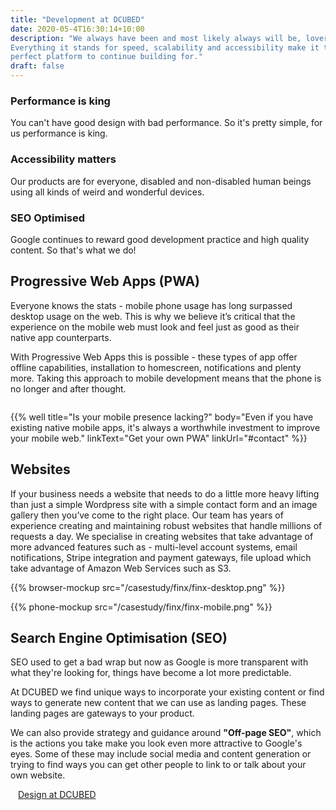 ```yaml
---
title: "Development at DCUBED"
date: 2020-05-4T16:30:14+10:00
description: "We always have been and most likely always will be, lovers of the web.
Everything it stands for speed, scalability and accessibility make it the
perfect platform to continue building for."
draft: false
---
```


<div class="pillars">
  <div class="pillar">
    <i class="fad fa-bolt pillar-icon"></i><div class="pillar__body"><h3>Performance is king</h3><p>You can't have good design with bad performance. So it's pretty simple, for us performance is king.</div></p>
  </div>
  <div class="pillar">
    <i class="fad fa-universal-access pillar-icon"></i>
    <div class="pillar__body">
      <h3>Accessibility matters</h3>
      <p>Our products are for everyone, disabled and non-disabled human beings using all kinds of weird and wonderful devices.</p>
    </div>
  </div>
  <div class="pillar">
    <i class="fab fa-google pillar-icon"></i>
    <div class="pillar__body">
      <h3>SEO Optimised</h3>
      <p>Google continues to reward good development practice and high quality content. So that's what we do!</p>
    </div>
  </div>
</div>

## Progressive Web Apps (PWA)

<div class="grid grid--50">
  <div class="grid-col">
    Everyone knows the stats - mobile phone usage has long surpassed desktop usage on the web. This is why we
    believe it’s critical that the experience on the mobile web must look and feel just as good as their native app
    counterparts.</p><p>With Progressive Web Apps this is possible - these types of app offer offline
    capabilities, installation to homescreen, notifications and plenty more. Taking this approach to mobile development means that the phone is no longer and after thought.</p>
  </div>
  <div class="grid-col">
    <img src="/mobiles.png" alt="" />
  </div>
</div>

{{% well title="Is your mobile presence lacking?" body="Even if you have existing native mobile apps, it's always a worthwhile investment to improve your mobile web." linkText="Get your own PWA" linkUrl="#contact" %}}

## Websites

If your business needs a website that needs to do a little more heavy lifting than just a simple Wordpress
site with a simple contact form and an image gallery then you’ve come to the right place. Our team has years
of experience creating and maintaining robust websites that handle millions of requests a day.
We specialise in creating websites that take advantage of more advanced features such as - multi-level
account systems, email notifications, Stripe integration and payment gateways, file upload which take
advantage of Amazon Web Services such as S3.

<div class="finx-responsive desktop-only">
{{% browser-mockup src="/casestudy/finx/finx-desktop.png" %}}

{{% phone-mockup src="/casestudy/finx/finx-mobile.png" %}}
</div>


## Search Engine Optimisation (SEO)

SEO used to get a bad wrap but now as Google is more transparent with what
they're looking for, things have become a lot more predictable.

At DCUBED we find unique ways to incorporate your existing content or find ways to generate new content that we can use as landing pages. These landing pages are gateways to your product.

We can also provide strategy and guidance around **"Off-page SEO"**, which is the
actions you take make you look even more attractive to Google's eyes. Some of
these may include social media and content generation or trying to find ways you can get other people to
link to or talk about your own website.

<div class="post-pagination">
  <a class="previous btn btn--secondary" href="/development">
    <i class="fas fa-chevron-left" style="margin-right: 0.75rem"></i>
    Design at DCUBED
  </a>
</div>
